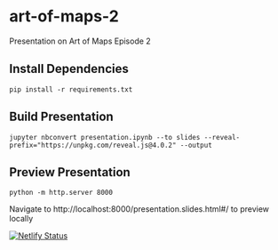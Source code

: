 # art-of-maps-2
Presentation on Art of Maps Episode 2

## Install Dependencies

```
pip install -r requirements.txt
```

## Build Presentation

```
jupyter nbconvert presentation.ipynb --to slides --reveal-prefix="https://unpkg.com/reveal.js@4.0.2" --output
```

## Preview Presentation

```
python -m http.server 8000
```

Navigate to http://localhost:8000/presentation.slides.html#/ to preview locally

[![Netlify Status](https://api.netlify.com/api/v1/badges/f66eb174-e098-4201-8d0e-5a857820d598/deploy-status)](https://app.netlify.com/projects/art-of-maps-2/deploys)

